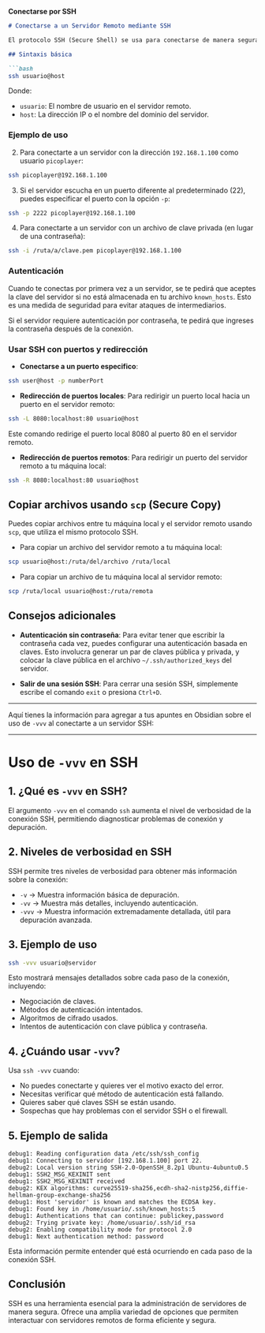 **Conectarse por SSH**

```markdown
# Conectarse a un Servidor Remoto mediante SSH

El protocolo SSH (Secure Shell) se usa para conectarse de manera segura a un servidor remoto y ejecutar comandos. SSH cifra las comunicaciones, proporcionando un canal seguro para interactuar con sistemas remotos.

## Sintaxis básica

```bash
ssh usuario@host
````

Donde:

- `usuario`: El nombre de usuario en el servidor remoto.
- `host`: La dirección IP o el nombre del dominio del servidor.

### Ejemplo de uso

2. Para conectarte a un servidor con la dirección `192.168.1.100` como usuario `picoplayer`:

```bash
ssh picoplayer@192.168.1.100
```

3. Si el servidor escucha en un puerto diferente al predeterminado (22), puedes especificar el puerto con la opción `-p`:

```bash
ssh -p 2222 picoplayer@192.168.1.100
```

4. Para conectarte a un servidor con un archivo de clave privada (en lugar de una contraseña):

```bash
ssh -i /ruta/a/clave.pem picoplayer@192.168.1.100
```

### Autenticación

Cuando te conectas por primera vez a un servidor, se te pedirá que aceptes la clave del servidor si no está almacenada en tu archivo `known_hosts`. Esto es una medida de seguridad para evitar ataques de intermediarios.

Si el servidor requiere autenticación por contraseña, te pedirá que ingreses la contraseña después de la conexión.

### Usar SSH con puertos y redirección
- **Conectarse a un puerto especifico**:
```bash
ssh user@host -p numberPort
```

- **Redirección de puertos locales**: Para redirigir un puerto local hacia un puerto en el servidor remoto:

```bash
ssh -L 8080:localhost:80 usuario@host
```

Este comando redirige el puerto local 8080 al puerto 80 en el servidor remoto.

- **Redirección de puertos remotos**: Para redirigir un puerto del servidor remoto a tu máquina local:

```bash
ssh -R 8080:localhost:80 usuario@host
```

## Copiar archivos usando `scp` (Secure Copy)

Puedes copiar archivos entre tu máquina local y el servidor remoto usando `scp`, que utiliza el mismo protocolo SSH.

- Para copiar un archivo del servidor remoto a tu máquina local:

```bash
scp usuario@host:/ruta/del/archivo /ruta/local
```

- Para copiar un archivo de tu máquina local al servidor remoto:

```bash
scp /ruta/local usuario@host:/ruta/remota
```

## Consejos adicionales

- **Autenticación sin contraseña**: Para evitar tener que escribir la contraseña cada vez, puedes configurar una autenticación basada en claves. Esto involucra generar un par de claves pública y privada, y colocar la clave pública en el archivo `~/.ssh/authorized_keys` del servidor.
    
- **Salir de una sesión SSH**: Para cerrar una sesión SSH, simplemente escribe el comando `exit` o presiona `Ctrl+D`.
    

---

Aquí tienes la información para agregar a tus apuntes en Obsidian sobre el uso de `-vvv` al conectarte a un servidor SSH:

---

# Uso de `-vvv` en SSH

## 1. ¿Qué es `-vvv` en SSH?

El argumento `-vvv` en el comando `ssh` aumenta el nivel de verbosidad de la conexión SSH, permitiendo diagnosticar problemas de conexión y depuración.

## 2. Niveles de verbosidad en SSH

SSH permite tres niveles de verbosidad para obtener más información sobre la conexión:

- `-v` → Muestra información básica de depuración.
- `-vv` → Muestra más detalles, incluyendo autenticación.
- `-vvv` → Muestra información extremadamente detallada, útil para depuración avanzada.

## 3. Ejemplo de uso

```bash
ssh -vvv usuario@servidor
```

Esto mostrará mensajes detallados sobre cada paso de la conexión, incluyendo:

- Negociación de claves.
- Métodos de autenticación intentados.
- Algoritmos de cifrado usados.
- Intentos de autenticación con clave pública y contraseña.

## 4. ¿Cuándo usar `-vvv`?

Usa `ssh -vvv` cuando:

- No puedes conectarte y quieres ver el motivo exacto del error.
- Necesitas verificar qué método de autenticación está fallando.
- Quieres saber qué claves SSH se están usando.
- Sospechas que hay problemas con el servidor SSH o el firewall.

## 5. Ejemplo de salida

```plaintext
debug1: Reading configuration data /etc/ssh/ssh_config
debug1: Connecting to servidor [192.168.1.100] port 22.
debug2: Local version string SSH-2.0-OpenSSH_8.2p1 Ubuntu-4ubuntu0.5
debug1: SSH2_MSG_KEXINIT sent
debug1: SSH2_MSG_KEXINIT received
debug2: KEX algorithms: curve25519-sha256,ecdh-sha2-nistp256,diffie-hellman-group-exchange-sha256
debug1: Host 'servidor' is known and matches the ECDSA key.
debug1: Found key in /home/usuario/.ssh/known_hosts:5
debug1: Authentications that can continue: publickey,password
debug2: Trying private key: /home/usuario/.ssh/id_rsa
debug2: Enabling compatibility mode for protocol 2.0
debug1: Next authentication method: password
```

Esta información permite entender qué está ocurriendo en cada paso de la conexión SSH.
## Conclusión

SSH es una herramienta esencial para la administración de servidores de manera segura. Ofrece una amplia variedad de opciones que permiten interactuar con servidores remotos de forma eficiente y segura.